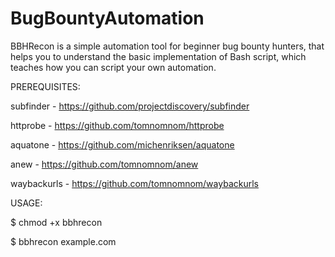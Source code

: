 # BugBountyAutomation

BBHRecon is a simple automation tool for beginner bug bounty hunters, that helps you to understand the basic implementation of Bash script, which teaches how you can script your own automation.

PREREQUISITES:

subfinder   - https://github.com/projectdiscovery/subfinder

httprobe    - https://github.com/tomnomnom/httprobe

aquatone    - https://github.com/michenriksen/aquatone

anew        - https://github.com/tomnomnom/anew

waybackurls - https://github.com/tomnomnom/waybackurls


USAGE:

$ chmod +x bbhrecon

$ bbhrecon example.com

